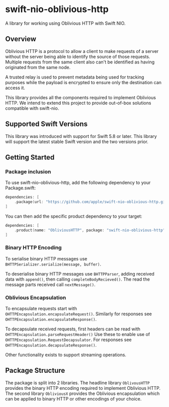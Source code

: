 # swift-nio-oblivious-http

A library for working using Oblivious HTTP with Swift NIO.

## Overview

Oblivious HTTP is a protocol to allow a client to make requests of a server without the 
server being able to identify the source of those requests.  Multiple requests from the 
same client also can't be identified as having originated from the same node.

A trusted relay is used to prevent metadata being used for tracking purposes while the 
payload is encrypted to ensure only the destination can access it.

This library provides all the components required to implement Oblivious HTTP.  We intend to extend
this project to provide out-of-box solutions compatible with swift-nio.

## Supported Swift Versions

This library was introduced with support for Swift 5.8 or later. This library will
support the latest stable Swift version and the two versions prior.

## Getting Started

### Package inclusion
To use swift-nio-oblivious-http, add the following dependency to your Package.swift:

```swift
dependencies: [
    .package(url: "https://github.com/apple/swift-nio-oblivious-http.git", .upToNextMinor(from: "0.2.1"))
]
```

You can then add the specific product dependency to your target:

```swift
dependencies: [
    .product(name: "ObliviousHTTP", package: "swift-nio-oblivious-http"),
]
```

### Binary HTTP Encoding

To serialise binary HTTP messages use `BHTTPSerializer.serialize(message, buffer)`.

To deserialise binary HTTP messages use `BHTTPParser`, adding received data with `append()`, then calling `completeBodyRecieved()`.  The read the message parts received call `nextMessage()`.

### Oblivious Encapsulation

To encapsulate requests start with `OHTTPEncapsulation.encapsulateRequest()`.  Similarly for responses see `OHTTPEncapsulation.encapsulateResponse()`.

To decapsulate received requests, first headers can be read with `OHTTPEncapsulation.parseRequestHeader()` Use these to enable use of `OHTTPEncapsulation.RequestDecapsulator`.  For responses see `OHTTPEncapsulation.decapsulateResponse()`.

Other functionality exists to support streaming operations.

## Package Structure

The package is split into 2 libraries.  The headline library `OblivousHTTP` provides the binary HTTP encoding
required to implement Oblivious HTTP.  The second library `ObliviousX` provides the Oblivious encapsulation
which can be applied to binary HTTP or other encodings of your choice.
